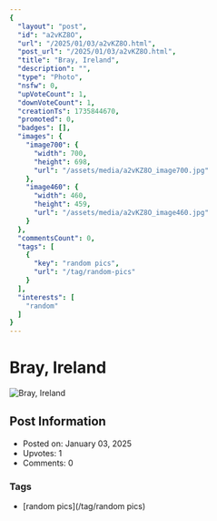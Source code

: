 ```yaml
---
{
  "layout": "post",
  "id": "a2vKZ8O",
  "url": "/2025/01/03/a2vKZ8O.html",
  "post_url": "/2025/01/03/a2vKZ8O.html",
  "title": "Bray, Ireland",
  "description": "",
  "type": "Photo",
  "nsfw": 0,
  "upVoteCount": 1,
  "downVoteCount": 1,
  "creationTs": 1735844670,
  "promoted": 0,
  "badges": [],
  "images": {
    "image700": {
      "width": 700,
      "height": 698,
      "url": "/assets/media/a2vKZ8O_image700.jpg"
    },
    "image460": {
      "width": 460,
      "height": 459,
      "url": "/assets/media/a2vKZ8O_image460.jpg"
    }
  },
  "commentsCount": 0,
  "tags": [
    {
      "key": "random pics",
      "url": "/tag/random-pics"
    }
  ],
  "interests": [
    "random"
  ]
}
---
```


# Bray, Ireland

![Bray, Ireland](/assets/media/a2vKZ8O_image700.jpg)

## Post Information

- Posted on: January 03, 2025
- Upvotes: 1
- Comments: 0

### Tags

- [random pics](/tag/random pics)
